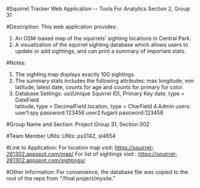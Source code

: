 #Squirrel Tracker Web Application -- Tools For Analytics Section 2, Group 31

#Description:
This web application provides: 
1. An OSM-based map of the squirrels' sighting locations in Central Park. 
2. A visualization of the squirrel sighting database which allows users to update or add sightings, and can print a summary of important stats. 

#Notes:
1. The sighting map displays exactly 100 sightings.
2. The summary stats includes the following attributes: max longitude, min latitude, latest date, counts for age and counts for primary fur color. 
3. Database Settings:
	usi(Unique Squirrel ID), Primary Key
	date, type = DateField	
	latitude, type = DecimalField
	location, type = CharField
4.Admin users:
	user1:spy
	password:123456
	user2:fugarli
	password:123456

#Group Name and Section:
	Project Group 31, Section 002

#Team Member UNIs:
	UNIs: ps3142, sl4654
    
#Link to Application:
    For location map visit: https://squirrel-261302.appspot.com/map/
    For list of sightings visit : https://squirrel-261302.appspot.com/sightings/

#Other Information:
For convenience, the database file was copied to the root of the repo from "/final project/mysite." 


